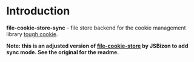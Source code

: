 # Introduction

**file-cookie-store-sync** - file store backend for the cookie management library [tough cookie](https://github.com/goinstant/tough-cookie "tough cookie").

**Note: this is an adjusted version of [file-cookie-store](https://github.com/JSBizon/file-cookie-store) by JSBizon to add sync mode. See the original for the readme.**
